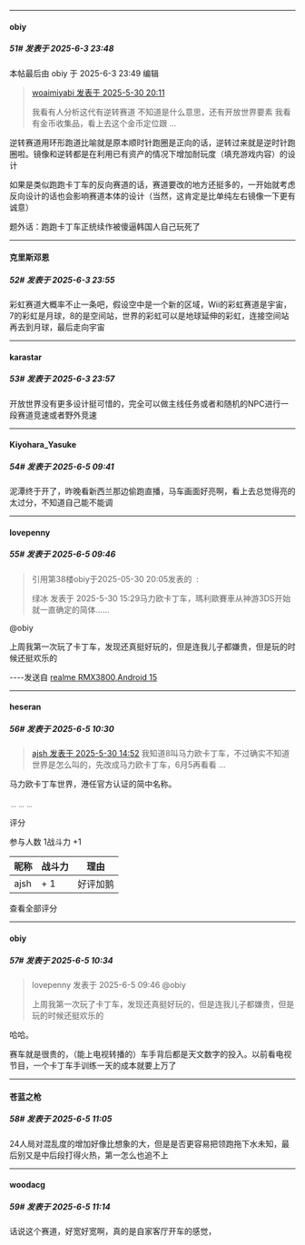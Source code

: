 ﻿
*****

####  obiy  
##### 51#       发表于 2025-6-3 23:48

 本帖最后由 obiy 于 2025-6-3 23:49 编辑 
<blockquote><a href="httphttps://stage1st.com/2b/forum.php?mod=redirect&amp;goto=findpost&amp;pid=67867986&amp;ptid=2252621" target="_blank">woaimiyabi 发表于 2025-5-30 20:11</a>

我看有人分析这代有逆转赛道 不知道是什么意思，还有开放世界要素 我看有金币收集品，看上去这个金币定位跟 ...</blockquote>
逆转赛道用环形跑道比喻就是原本顺时针跑圈是正向的话，逆转过来就是逆时针跑圈啦。镜像和逆转都是在利用已有资产的情况下增加耐玩度（填充游戏内容）的设计

如果是类似跑跑卡丁车的反向赛道的话，赛道要改的地方还挺多的，一开始就考虑反向设计的话也会影响赛道本体的设计（当然，这肯定是比单纯左右镜像一下更有诚意）

题外话：跑跑卡丁车正统续作被傻逼韩国人自己玩死了


*****

####  克里斯邓恩  
##### 52#       发表于 2025-6-3 23:55

彩虹赛道大概率不止一条吧，假设空中是一个新的区域，Wii的彩虹赛道是宇宙，7的彩虹是月球，8的是空间站，世界的彩虹可以是地球延伸的彩虹，连接空间站再去到月球，最后走向宇宙

*****

####  karastar  
##### 53#       发表于 2025-6-3 23:57

开放世界没有更多设计挺可惜的，完全可以做主线任务或者和随机的NPC进行一段赛道竞速或者野外竞速

*****

####  Kiyohara_Yasuke  
##### 54#       发表于 2025-6-5 09:41

泥潭终于开了，昨晚看新西兰那边偷跑直播，马车画面好亮啊，看上去总觉得亮的太过分，不知道自己能不能调


*****

####  lovepenny  
##### 55#       发表于 2025-6-5 09:46

<blockquote>引用第38楼obiy于2025-05-30 20:05发表的  :

绿冰 发表于 2025-5-30 15:29马力欧卡丁车，瑪利歐賽車从神游3DS开始就一直确定的简体......</blockquote>
@obiy

上周我第一次玩了卡丁车，发现还真挺好玩的，但是连我儿子都嫌贵，但是玩的时候还挺欢乐的

----发送自 [realme RMX3800,Android 15](http://stage1.5j4m.com/?1.46)


*****

####  heseran  
##### 56#       发表于 2025-6-5 10:30

<blockquote><a href="httphttps://stage1st.com/2b/forum.php?mod=redirect&amp;goto=findpost&amp;pid=67866670&amp;ptid=2252621" target="_blank">ajsh 发表于 2025-5-30 14:52</a>
我知道8叫马力欧卡丁车，不过确实不知道世界是怎么叫的，先改成马力欧卡丁车，6月5再看看 ...</blockquote>
马力欧卡丁车世界，港任官方认证的简中名称。

﹍﹍﹍

评分

 参与人数 1战斗力 +1

|昵称|战斗力|理由|
|----|---|---|
| ajsh| + 1|好评加鹅|

查看全部评分


*****

####  obiy  
##### 57#       发表于 2025-6-5 10:34

<blockquote>lovepenny 发表于 2025-6-5 09:46
@obiy

上周我第一次玩了卡丁车，发现还真挺好玩的，但是连我儿子都嫌贵，但是玩的时候还挺欢乐的

</blockquote>
哈哈。

赛车就是很贵的，（能上电视转播的）车手背后都是天文数字的投入。以前看电视节目，一个卡丁车手训练一天的成本就要上万了


*****

####  苍蓝之枪  
##### 58#       发表于 2025-6-5 11:05

24人局对混乱度的增加好像比想象的大，但是是否更容易把领跑拖下水未知，最后别又是中后段打得火热，第一怎么也追不上


*****

####  woodacg  
##### 59#       发表于 2025-6-5 11:14

话说这个赛道，好宽好宽啊，真的是自家客厅开车的感觉，

